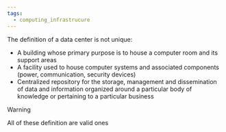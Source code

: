 ```yaml
---
tags:
  - computing_infrastrucure
---
```

The definition of a data center is not unique:
- A building whose primary purpose is to house a computer room and its support areas
- A facility used to house computer systems and associated components (power, communication, security devices)
- Centralized repository for the storage, management and dissemination of data and information organized around a particular body of knowledge or pertaining to a particular business

>[!warning]
>All of these definition are valid ones

